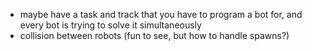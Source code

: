 - maybe have a task and track that you have to program a bot for, 
and every bot is trying to solve it simultaneously
- collision between robots (fun to see, but how to handle spawns?)